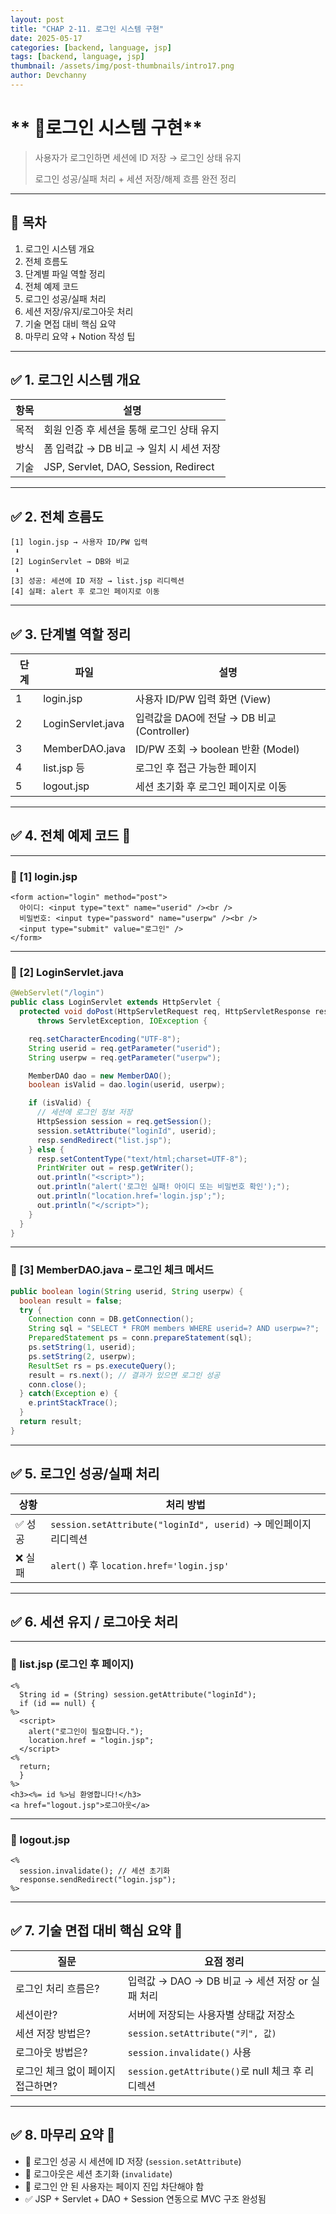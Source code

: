 ```yaml
---
layout: post
title: "CHAP 2-11. 로그인 시스템 구현"
date: 2025-05-17
categories: [backend, language, jsp]
tags: [backend, language, jsp]
thumbnail: /assets/img/post-thumbnails/intro17.png
author: Devchanny
---
```



# ** 📌로그인 시스템 구현** 

> 사용자가 로그인하면 세션에 ID 저장 → 로그인 상태 유지
> 
> 
> 로그인 성공/실패 처리 + 세션 저장/해제 흐름 완전 정리
> 

---

## 🧩 목차

1. 로그인 시스템 개요
2. 전체 흐름도
3. 단계별 파일 역할 정리
4. 전체 예제 코드
5. 로그인 성공/실패 처리
6. 세션 저장/유지/로그아웃 처리
7. 기술 면접 대비 핵심 요약
8. 마무리 요약 + Notion 작성 팁

---

## ✅ 1. 로그인 시스템 개요

| 항목 | 설명 |
| --- | --- |
| 목적 | 회원 인증 후 세션을 통해 로그인 상태 유지 |
| 방식 | 폼 입력값 → DB 비교 → 일치 시 세션 저장 |
| 기술 | JSP, Servlet, DAO, Session, Redirect |

---

## ✅ 2. 전체 흐름도

```
[1] login.jsp → 사용자 ID/PW 입력
 ⬇
[2] LoginServlet → DB와 비교
 ⬇
[3] 성공: 세션에 ID 저장 → list.jsp 리디렉션
[4] 실패: alert 후 로그인 페이지로 이동
```

---

## ✅ 3. 단계별 역할 정리

| 단계 | 파일 | 설명 |
| --- | --- | --- |
| 1 | login.jsp | 사용자 ID/PW 입력 화면 (View) |
| 2 | LoginServlet.java | 입력값을 DAO에 전달 → DB 비교 (Controller) |
| 3 | MemberDAO.java | ID/PW 조회 → boolean 반환 (Model) |
| 4 | list.jsp 등 | 로그인 후 접근 가능한 페이지 |
| 5 | logout.jsp | 세션 초기화 후 로그인 페이지로 이동 |

---

## ✅ 4. 전체 예제 코드 🎯

---

### 📄 [1] login.jsp

```
<form action="login" method="post">
  아이디: <input type="text" name="userid" /><br />
  비밀번호: <input type="password" name="userpw" /><br />
  <input type="submit" value="로그인" />
</form>
```

---

### 📄 [2] LoginServlet.java

```java
@WebServlet("/login")
public class LoginServlet extends HttpServlet {
  protected void doPost(HttpServletRequest req, HttpServletResponse resp)
      throws ServletException, IOException {

    req.setCharacterEncoding("UTF-8");
    String userid = req.getParameter("userid");
    String userpw = req.getParameter("userpw");

    MemberDAO dao = new MemberDAO();
    boolean isValid = dao.login(userid, userpw);

    if (isValid) {
      // 세션에 로그인 정보 저장
      HttpSession session = req.getSession();
      session.setAttribute("loginId", userid);
      resp.sendRedirect("list.jsp");
    } else {
      resp.setContentType("text/html;charset=UTF-8");
      PrintWriter out = resp.getWriter();
      out.println("<script>");
      out.println("alert('로그인 실패! 아이디 또는 비밀번호 확인');");
      out.println("location.href='login.jsp';");
      out.println("</script>");
    }
  }
}
```

---

### 📄 [3] MemberDAO.java – 로그인 체크 메서드

```java
public boolean login(String userid, String userpw) {
  boolean result = false;
  try {
    Connection conn = DB.getConnection();
    String sql = "SELECT * FROM members WHERE userid=? AND userpw=?";
    PreparedStatement ps = conn.prepareStatement(sql);
    ps.setString(1, userid);
    ps.setString(2, userpw);
    ResultSet rs = ps.executeQuery();
    result = rs.next(); // 결과가 있으면 로그인 성공
    conn.close();
  } catch(Exception e) {
    e.printStackTrace();
  }
  return result;
}
```

---

## ✅ 5. 로그인 성공/실패 처리

| 상황 | 처리 방법 |
| --- | --- |
| ✅ 성공 | `session.setAttribute("loginId", userid)` → 메인페이지 리디렉션 |
| ❌ 실패 | `alert()` 후 `location.href='login.jsp'` |

---

## ✅ 6. 세션 유지 / 로그아웃 처리

---

### 📄 list.jsp (로그인 후 페이지)

```
<%
  String id = (String) session.getAttribute("loginId");
  if (id == null) {
%>
  <script>
    alert("로그인이 필요합니다.");
    location.href = "login.jsp";
  </script>
<%
  return;
  }
%>
<h3><%= id %>님 환영합니다!</h3>
<a href="logout.jsp">로그아웃</a>
```

---

### 📄 logout.jsp

```
<%
  session.invalidate(); // 세션 초기화
  response.sendRedirect("login.jsp");
%>
```

---

## ✅ 7. 기술 면접 대비 핵심 요약 💬

| 질문 | 요점 정리 |
| --- | --- |
| 로그인 처리 흐름은? | 입력값 → DAO → DB 비교 → 세션 저장 or 실패 처리 |
| 세션이란? | 서버에 저장되는 사용자별 상태값 저장소 |
| 세션 저장 방법은? | `session.setAttribute("키", 값)` |
| 로그아웃 방법은? | `session.invalidate()` 사용 |
| 로그인 체크 없이 페이지 접근하면? | `session.getAttribute()`로 null 체크 후 리디렉션 |

---

## ✅ 8. 마무리 요약 🧠

- 🔐 로그인 성공 시 세션에 ID 저장 (`session.setAttribute`)
- 🚪 로그아웃은 세션 초기화 (`invalidate`)
- 🚫 로그인 안 된 사용자는 페이지 진입 차단해야 함
- ✅ JSP + Servlet + DAO + Session 연동으로 MVC 구조 완성됨
